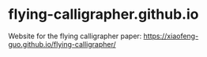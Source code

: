 # flying-calligrapher.github.io
Website for the flying calligrapher paper:
https://xiaofeng-guo.github.io/flying-calligrapher/
